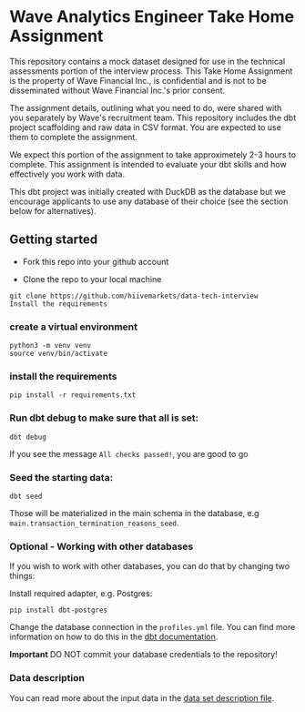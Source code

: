 
# Wave Analytics Engineer Take Home Assignment 
This repository contains a mock dataset designed for use in the technical assessments portion of the interview process. This Take Home Assignment is the property of Wave Financial Inc., is confidential and is not to be disseminated without Wave Financial Inc.'s prior consent.

The assignment details, outlining what you need to do, were shared with you separately by Wave's recruitment team. This repository includes the dbt project scaffolding and raw data in CSV format. You are expected to use them to complete the assignment.

We expect this portion of the assignment to take approximetely 2-3 hours to complete. This assignment is intended to evaluate your dbt skills and how effectively you work with data.

This dbt project was initially created with DuckDB as the database but we encourage applicants to use any database of their choice (see the section below for alternatives).

## Getting started

* Fork this repo into your github account

* Clone the repo to your local machine

```
git clone https://github.com/hiivemarkets/data-tech-interview
Install the requirements
```

### create a virtual environment
```
python3 -m venv venv
source venv/bin/activate
```

### install the requirements
```
pip install -r requirements.txt
```

### Run dbt debug to make sure that all is set:
```
dbt debug
```

If you see the message `All checks passed!`, you are good to go


### Seed the starting data:
```
dbt seed
```

Those will be materialized in the main schema in the database, e.g `main.transaction_termination_reasons_seed`.


### Optional - Working with other databases
If you wish to work with other databases, you can do that by changing two things:

Install required adapter, e.g. Postgres:

```
pip install dbt-postgres
```

Change the database connection in the `profiles.yml` file. You can find more information on how to do this in the [dbt documentation](https://docs.getdbt.com/docs/core/connect-data-platform/profiles.yml).

**Important** DO NOT commit your database credentials to the repository!

### Data description
You can read more about the input data in the [data set description file](dataset_description.md).
